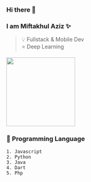 ### Hi there 👋

### I am Miftakhul Aziz ✨ 

> 💡 Fullstack & Mobile Dev  
> ⭐ Deep Learning

<img float="right" height="180em" src="https://github-readme-stats.vercel.app/api?hide_border=false&username=mift019&theme=dark&show_icons=true" />

### 🌱 Programming Language
```
1. Javascript
2. Python
3. Java
4. Dart
5. Php
```

<!--
**mift019/mift019** is a ✨ _special_ ✨ repository because its `README.md` (this file) appears on your GitHub profile.

Here are some ideas to get you started:

- 🔭 I’m currently working on ...
- 🌱 I’m currently learning ...
- 👯 I’m looking to collaborate on ...
- 🤔 I’m looking for help with ...
- 💬 Ask me about ...
- 📫 How to reach me: ...
- 😄 Pronouns: ...
- ⚡ Fun fact: ...

-->
